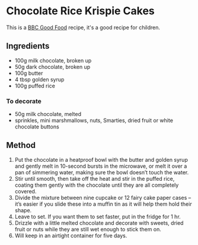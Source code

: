 # Chocolate Rice Krispie Cakes #

This is a [BBC Good Food](https://www.bbcgoodfood.com/recipes/chocolate-rice-krispie-cakes) recipe, it's a good recipe for children.

## Ingredients ##

- 100g milk chocolate, broken up
- 50g dark chocolate, broken up
- 100g butter
- 4 tbsp golden syrup
- 100g puffed rice

### To decorate

- 50g milk chocolate, melted
- sprinkles, mini marshmallows, nuts, Smarties, dried fruit or white chocolate buttons

## Method ##

1. Put the chocolate in a heatproof bowl with the butter and golden syrup and gently melt in 10-second bursts in the microwave, or melt it over a pan of simmering water, making sure the bowl doesn’t touch the water.
1. Stir until smooth, then take off the heat and stir in the puffed rice, coating them gently with the chocolate until they are all completely covered.
1. Divide the mixture between nine cupcake or 12 fairy cake paper cases – it’s easier if you slide these into a muffin tin as it will help them hold their shape. 
1. Leave to set. If you want them to set faster, put in the fridge for 1 hr.
1. Drizzle with a little melted chocolate and decorate with sweets, dried fruit or nuts while they are still wet enough to stick them on.
1. Will keep in an airtight container for five days.
